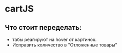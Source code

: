 # cartJS

Что стоит переделать: 
-----------------------------------
* табы реагируют на hover от картинок.
* Исправить количество в "Отложенные товары"
